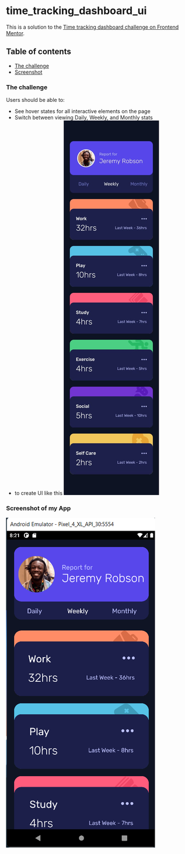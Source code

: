 # time_tracking_dashboard_ui

This is a solution to the [Time tracking dashboard challenge on Frontend Mentor](https://www.frontendmentor.io/challenges/time-tracking-dashboard-UIQ7167Jw).

## Table of contents

- [The challenge](#the-challenge)
- [Screenshot](#screenshot)

### The challenge

Users should be able to:

- See hover states for all interactive elements on the page
- Switch between viewing Daily, Weekly, and Monthly stats
- to create UI like this
   ![](design/mobile-design.jpg)

### Screenshot of my App

![](design/Screenshot.png)
